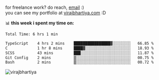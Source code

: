 for freelance work? do reach, [email](mailto:vlbhartiya@gmail.com) :)<br/>
you can see my portfolio at [virajbhartiya.com](https://virajbhartiya.com) :D

📊 **this week i spent my time on:**

<!--START_SECTION:waka-->

```txt
Total Time: 6 hrs 1 min

TypeScript    4 hrs 2 mins    ████████████████▓░░░░░░░░   66.85 %
C             1 hr 8 mins     ████▓░░░░░░░░░░░░░░░░░░░░   18.93 %
SCSS          43 mins         ███░░░░░░░░░░░░░░░░░░░░░░   11.87 %
Git Config    2 mins          ▒░░░░░░░░░░░░░░░░░░░░░░░░   00.75 %
Bash          2 mins          ▒░░░░░░░░░░░░░░░░░░░░░░░░   00.72 %
```

<!--END_SECTION:waka-->

<p align="left"> <img src="https://komarev.com/ghpvc/?username=virajbhartiya&color=blue" alt="virajbhartiya" /> </p>
